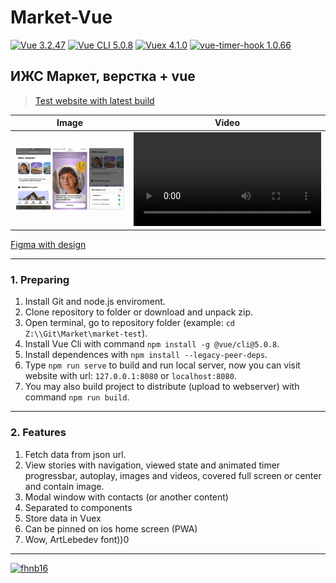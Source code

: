 # Market-Vue

[![Vue 3.2.47](https://img.shields.io/badge/Vue-3.2.47-1f75fe.svg?style=flat&labelColor=2e3943)](https://vuejs.org/guide/)
[![Vue CLI 5.0.8](https://img.shields.io/badge/Vue_CLI-5.0.8-1f75fe.svg?style=flat&labelColor=2e3943)](https://cli.vuejs.org/)
[![Vuex 4.1.0](https://img.shields.io/badge/Vuex-4.1.0-1f75fe.svg?style=flat&labelColor=2e3943)](https://v4.vuex.vuejs.org/)
[![vue-timer-hook 1.0.66](https://img.shields.io/badge/vue--timer--hook-1.0.66-1f75fe.svg?style=flat&labelColor=2e3943)](https://github.com/riderx/vue-timer-hook)

## ИЖС Маркет, верстка + vue

> [Test website with latest build](https://test.fhnb.ru/market/)

| Image | Video |
|---|---|
| ![Preview image](images/preview.png) | <video src="https://user-images.githubusercontent.com/1816594/227786048-25ead16b-3bc6-4a64-a146-7cc1ec0fa041.mp4"></video> |


[Figma with design](https://www.figma.com/file/ce7zEQ3laKltkxKZRC1ist/%D0%98%D0%96%D0%A1-%7C-App?node-id=9302%3A4846&t=edX0o7lOmBQKzUHq-1)

---
### 1. Preparing

  1. Install Git and node.js enviroment.
  2. Clone repository to folder or download and unpack zip.
  3. Open terminal, go to repository folder (example: `cd Z:\\Git\Market\market-test`).
  4. Install Vue Cli with command `npm install -g @vue/cli@5.0.8`.
  5. Install dependences with `npm install --legacy-peer-deps`.
  6. Type `npm run serve` to build and run local server, now you can visit website with url: `127.0.0.1:8080` or `localhost:8080`.
  7. You may also build project to distribute (upload to webserver) with command `npm run build`.

---
### 2. Features

  1. Fetch data from json url.
  2. View stories with navigation, viewed state and animated timer progressbar, autoplay, images and videos, covered full screen or center and contain image.
  3. Modal window with contacts (or another content)
  4. Separated to components
  5. Store data in Vuex
  6. Can be pinned on ios home screen (PWA)
  7. Wow, ArtLebedev font))0

---

  [![fhnb16](https://img.shields.io/badge/Made_by_fhnb16-march_2023-dcbef0.svg?style=flat&labelColor=1a2026)](https://fhnb.ru/)
